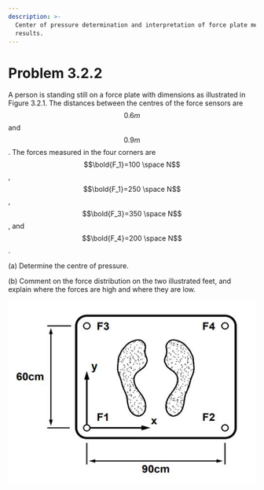 ```yaml
---
description: >-
  Center of pressure determination and interpretation of force plate measurement
  results.
---
```


# Problem 3.2.2

A person is standing still on a force plate with dimensions as illustrated in Figure 3.2.1. The distances between the centres of the force sensors are $$0.6m$$ and $$0.9m$$. The forces measured in the four corners are $$\bold{F_1}=100 \space N$$, $$\bold{F_1}=250 \space N$$, $$\bold{F_3}=350 \space N$$, and $$\bold{F_4}=200 \space N$$.

(a) Determine the centre of pressure.

(b) Comment on the force distribution on the two illustrated feet, and explain where the forces are high and where they are low.

![Figure 3.2.1: Schematic illustration of a person standing on a force plate.](<../../.gitbook/assets/problem 3.24.JPG>)
